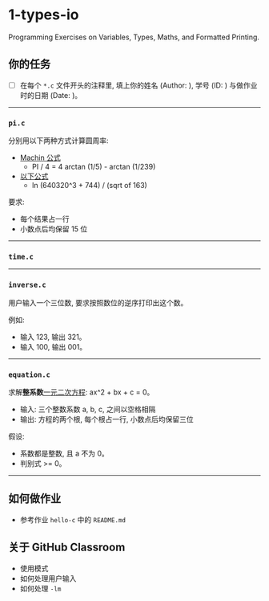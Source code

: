 # 1-types-io

Programming Exercises on Variables, Types, Maths, and Formatted Printing.

## 你的任务
- [ ] 在每个 `*.c` 文件开头的注释里, 填上你的姓名 (Author: ), 学号 (ID: ) 与做作业时的日期 (Date: )。
---
### `pi.c`
分别用以下两种方式计算圆周率:
- [Machin 公式](https://en.wikipedia.org/wiki/Approximations_of_%CF%80#Machin-like_formula)
  - PI / 4 = 4 arctan (1/5) - arctan (1/239)
- [以下公式](https://en.wikipedia.org/wiki/Approximations_of_%CF%80#Miscellaneous_approximations)
  - ln (640320^3 + 744) / (sqrt of 163)

要求:
- 每个结果占一行
- 小数点后均保留 15 位
---
### `time.c`

---
### `inverse.c`
用户输入一个三位数, 要求按照数位的逆序打印出这个数。

例如:
- 输入 123, 输出 321。
- 输入 100, 输出 001。
---
### `equation.c`
求解**整系数**[一元二次方程](https://en.wikipedia.org/wiki/Quadratic_equation): 
ax^2 + bx + c = 0。

- 输入: 三个整数系数 a, b, c, 之间以空格相隔
- 输出: 方程的两个根, 每个根占一行, 小数点后均保留三位

假设:
- 系数都是整数, 且 a 不为 0。
- 判别式 >= 0。
---

## 如何做作业
- 参考作业 `hello-c` 中的 `README.md`

## 关于 GitHub Classroom
- 使用模式
- 如何处理用户输入
- 如何处理 `-lm`
